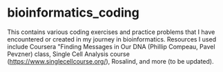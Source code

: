 # bioinformatics_coding

This contains various coding exercises and practice problems that I have encountered or created in my journey in bioinformatics. Resources I used include Coursera "Finding Messages in Our DNA (Phillip Compeau, Pavel Pevzner) class, Single Cell Analysis course (https://www.singlecellcourse.org/), Rosalind, and more (to be updated). 